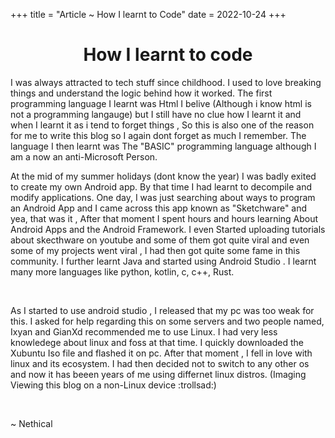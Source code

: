 +++
title = "Article ~ How I learnt to Code"
date = 2022-10-24
+++

<center>
<h1>How I learnt to code</h1>
</center>
I was always attracted to tech stuff since childhood. I used to love breaking things and understand the logic behind how it worked. The first programming language I learnt was Html I belive (Although i know html is not a programming langauge) but I still have no clue how I learnt it and when I learnt it as i tend to forget things , So this is also one of the reason for me to write this blog so I again dont forget as much I remember. The language I then learnt was The "BASIC" programming language although I am a now an anti-Microsoft Person.

<br>

At the mid of my summer holidays (dont know the year) I was badly exited to create my own Android app. By that time I had learnt to decompile and modify applications. One day, I was just searching about ways to program an Android App and I came across this app known as "Sketchware" and yea, that was it , After that moment I spent hours and hours learning About Android Apps and the Android Framework. I even Started uploading tutorials about skecthware on youtube and some of them got quite viral and even some of my projects went viral , I had then got quite some fame in this community. I further learnt Java and started using Android Studio . I learnt many more languages like python, kotlin, c, c++, Rust.

<br>

As I started to use android studio , I released that my pc was too weak for this. I asked for help regarding this on some servers and two people named, Ixyan and GianXd recommended me to use Linux. I had very less knowledege about linux and foss at that time. I quickly downloaded the Xubuntu Iso file and flashed it on pc. After that moment , I fell in love with linux and its ecosystem. I had then decided not to switch to any other os and now it has beeen years of me using differnet linux distros. (Imaging Viewing this blog on a non-Linux device :trollsad:) 

<br>

~ Nethical